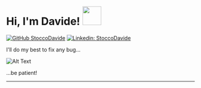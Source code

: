 <h1> Hi, I'm Davide! <img src="https://media.giphy.com/media/WUlplcMpOCEmTGBtBW/giphy.gif" width="50"> </h1>


[![GitHub StoccoDavide](https://img.shields.io/github/followers/stoccodavide?label=follow&style=social)](https://github.com/StoccoDavide)
[![Linkedin: StoccoDavide](https://img.shields.io/badge/-StoccoDavide-blue?style=flat-square&logo=Linkedin&logoColor=white&link=https://www.linkedin.com/in/stoccoavide/)](https://www.linkedin.com/in/StoccoDavide/)

<p>I'll do my best to fix any bug...</p>

![Alt Text](https://media.giphy.com/media/zZMTVkTeEfeEg/giphy.gif)

<p>...be patient!</p>

---
